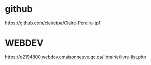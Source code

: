 # github

https://github.com/clairetpa/Claire-Pereira-tp1

# WEBDEV

https://e2194800.webdev.cmaisonneuve.qc.ca/librairie/livre-list.php

